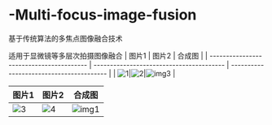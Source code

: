 # -Multi-focus-image-fusion
基于传统算法的多焦点图像融合技术

适用于显微镜等多层次拍摄图像融合
| 图片1                                     | 图片2                                      | 合成图                                     |
| ---------------------------------------- | ---------------------------------------- | ---------------------------------------- |
| ![1](https://github.com/AHaoI111/Multi-focus-image-fusion/assets/108380260/36676b1b-d2e0-48fe-b2ea-546045226068)|![2](https://github.com/AHaoI111/Multi-focus-image-fusion/assets/108380260/0be568f9-7047-479d-a4ea-a5a619e1db88)|![img3](https://github.com/AHaoI111/Multi-focus-image-fusion/assets/108380260/dae62553-7709-4d4b-ac12-7f470ad19c89) |


| 图片1                                     | 图片2                                      | 合成图                                     |
| ---------------------------------------- | ---------------------------------------- | ---------------------------------------- |
|![3](https://github.com/AHaoI111/Multi-focus-image-fusion/assets/108380260/87ab64bb-e795-467d-9084-2a572cf4f4f5)|![4](https://github.com/AHaoI111/Multi-focus-image-fusion/assets/108380260/2872a58c-8623-4b94-ac3d-90a8449a80c9)|![img1](https://github.com/AHaoI111/Multi-focus-image-fusion/assets/108380260/c8107eed-af1f-4069-9d7d-05e704662f50)|




